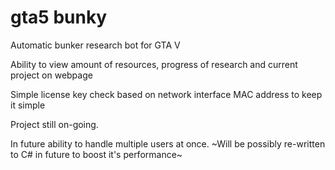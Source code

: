 # gta5 bunky

Automatic bunker research bot for GTA V

Ability to view amount of resources, progress of research and current project on webpage

Simple license key check based on network interface MAC address to keep it simple

Project still on-going.

In future ability to handle multiple users at once.
~Will be possibly re-written to C# in future to boost it's performance~
